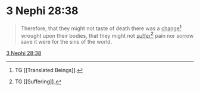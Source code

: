 # 3 Nephi 28:38

> Therefore, that they might not taste of death there was a <u>change</u>[^a] wrought upon their bodies, that they might not <u>suffer</u>[^b] pain nor sorrow save it were for the sins of the world.

[3 Nephi 28:38](https://www.churchofjesuschrist.org/study/scriptures/bofm/3-ne/28?lang=eng&id=p38#p38)


[^a]: TG [[Translated Beings]].
[^b]: TG [[Suffering]].
